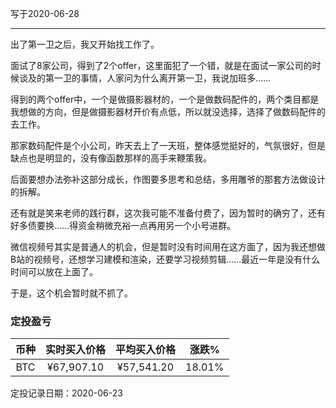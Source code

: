 写于2020-06-28

-----
出了第一卫之后，我又开始找工作了。

面试了8家公司，得到了2个offer，这里面犯了一个错，就是在面试一家公司的时候谈及的第一卫的事情，人家问为什么离开第一卫，我说加班多……

得到的两个offer中，一个是做摄影器材的，一个是做数码配件的，两个类目都是我想做的方向，但是做摄影器材开价有点低，所以就没选择，选择了做数码配件的去工作。

那家数码配件是个小公司，昨天去上了一天班，整体感觉挺好的，气氛很好，但是缺点也是明显的，没有像函数那样的高手来鞭策我。

后面要想办法弥补这部分成长，作图要多思考和总结，多用雕爷的那套方法做设计的拆解。

还有就是笑来老师的践行群，这次我可能不准备付费了，因为暂时的确穷了，还有好多债要换……得资金稍微充裕一点再用另一个小号进群。

微信视频号其实是普通人的机会，但是暂时没有时间用在这方面了，因为我还想做B站的视频号，还想学习建模和渲染，还要学习视频剪辑……最近一年是没有什么时间可以放在上面了。

于是，这个机会暂时就不抓了。

### 定投盈亏

| 币种 | 实时买入价格 | 平均买入价格 |  涨跌%  |  
| :--: | :----------: | :----------: | :-----: |
| BTC  |  ¥67,907.10  |   ¥57,541.20  | 18.01% |

定投记录日期：2020-06-23
